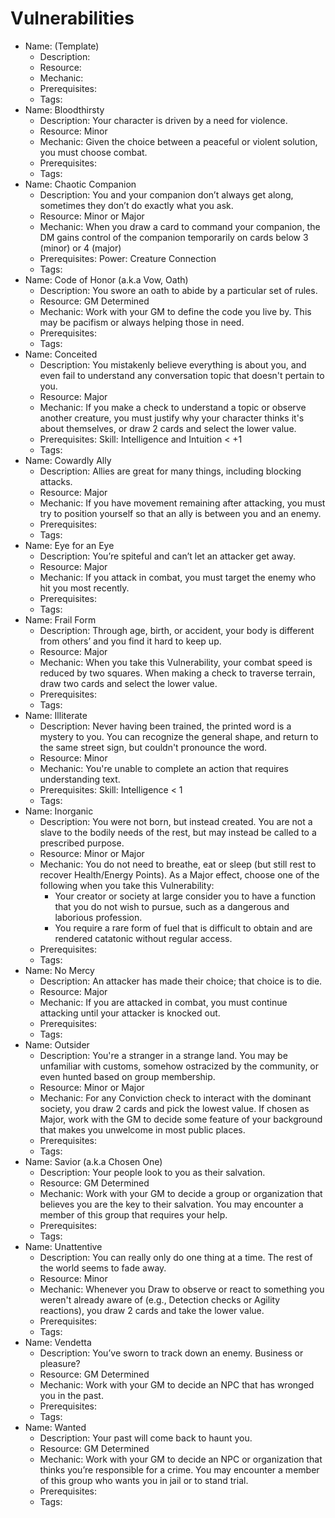# Vulnerabilities

- Name: (Template)
   - Description:
   - Resource:
   - Mechanic:
   - Prerequisites:
   - Tags:
- Name: Bloodthirsty
   - Description: Your character is driven by a need for violence.
   - Resource: Minor
   - Mechanic: Given the choice between a peaceful or violent solution, you must choose combat.
   - Prerequisites:
   - Tags:
- Name: Chaotic Companion
   - Description: You and your companion don’t always get along, sometimes they don’t do exactly what you ask.
   - Resource: Minor or Major
   - Mechanic: When you draw a card to command your companion, the DM gains control of the companion temporarily on cards below 3 (minor) or 4 (major)
   - Prerequisites: Power: Creature Connection
   - Tags:
- Name: Code of Honor (a.k.a Vow, Oath)
   - Description: You swore an oath to abide by a particular set of rules.
   - Resource: GM Determined
   - Mechanic: Work with your GM to define the code you live by. This may be pacifism or always helping those in need.
   - Prerequisites:
   - Tags:
- Name: Conceited
   - Description: You mistakenly believe everything is about you, and even fail to understand any conversation topic that doesn't pertain to you. 
   - Resource: Major
   - Mechanic: If you make a check to understand a topic or observe another creature, you must justify why your character thinks it's about themselves, or draw 2 cards and select the lower value.
   - Prerequisites: Skill: Intelligence and Intuition < +1
   - Tags:
- Name: Cowardly Ally
   - Description: Allies are great for many things, including blocking attacks.
   - Resource: Major
   - Mechanic: If you have movement remaining after attacking, you must try to position yourself so that an ally is between you and an enemy.
   - Prerequisites:
   - Tags:
- Name: Eye for an Eye
   - Description: You’re spiteful and can’t let an attacker get away.
   - Resource: Major
   - Mechanic: If you attack in combat, you must target the enemy who hit you most recently.
   - Prerequisites:
   - Tags:
- Name: Frail Form
   - Description: Through age, birth, or accident, your body is different from others’ and you find it hard to keep up.
   - Resource: Major
   - Mechanic: When you take this Vulnerability, your combat speed is reduced by two squares. When making a check to traverse terrain, draw two cards and select the lower value.
   - Prerequisites:
   - Tags:
- Name: Illiterate
   - Description: Never having been trained, the printed word is a mystery to you. You can recognize the general shape, and return to the same street sign, but couldn't pronounce the word.
   - Resource: Minor
   - Mechanic: You're unable to complete an action that requires understanding text.
   - Prerequisites: Skill: Intelligence < 1
   - Tags:
- Name: Inorganic
   - Description: You were not born, but instead created. You are not a slave to the bodily needs of the rest, but may instead be called to a prescribed purpose.
   - Resource: Minor or Major
   - Mechanic: You do not need to breathe, eat or sleep (but still rest to recover Health/Energy Points). As a Major effect, choose one of the following when you take this Vulnerability:
      + Your creator or society at large consider you to have a function that you do not wish to pursue, such as a dangerous and laborious profession.
      + You require a rare form of fuel that is difficult to obtain and are rendered catatonic without regular access. 
   - Prerequisites:
   - Tags:
- Name: No Mercy
   - Description: An attacker has made their choice; that choice is to die.
   - Resource: Major
   - Mechanic: If you are attacked in combat, you must continue attacking until your attacker is knocked out.
   - Prerequisites:
   - Tags:
- Name: Outsider
   - Description: You're a stranger in a strange land. You may be unfamiliar with customs, somehow ostracized by the community, or even hunted based on group membership.
   - Resource: Minor or Major
   - Mechanic: For any Conviction check to interact with the dominant society, you draw 2 cards and pick the lowest value. If chosen as Major, work with the GM to decide some feature of your background that makes you unwelcome in most public places.
   - Prerequisites:
   - Tags:
- Name: Savior (a.k.a Chosen One)
   - Description: Your people look to you as their salvation.
   - Resource: GM Determined
   - Mechanic: Work with your GM to decide a group or organization that believes you are the key to their salvation. You may encounter a member of this group that requires your help.
   - Prerequisites:
   - Tags:
- Name: Unattentive
   - Description: You can really only do one thing at a time. The rest of the world seems to fade away.
   - Resource: Minor
   - Mechanic: Whenever you Draw to observe or react to something you weren't already aware of (e.g., Detection checks or Agility reactions), you draw 2 cards and take the lower value.
   - Prerequisites:
   - Tags:
- Name: Vendetta
   - Description: You’ve sworn to track down an enemy. Business or pleasure?
   - Resource: GM Determined
   - Mechanic: Work with your GM to decide an NPC that has wronged you in the past.
   - Prerequisites:
   - Tags:
- Name: Wanted
   - Description: Your past will come back to haunt you.
   - Resource: GM Determined
   - Mechanic: Work with your GM to decide an NPC or organization that thinks you’re responsible for a crime. You may encounter a member of this group who wants you in jail or to stand trial.
   - Prerequisites:
   - Tags:
